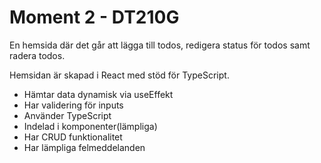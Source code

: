 # Moment 2 - DT210G

En hemsida där det går att lägga till todos, redigera status för todos samt radera todos.

Hemsidan är skapad i React med stöd för TypeScript. 

 - Hämtar data dynamisk via useEffekt
 - Har validering för inputs
 - Använder TypeScript
 - Indelad i komponenter(lämpliga)
 - Har CRUD funktionalitet
 - Har lämpliga felmeddelanden




